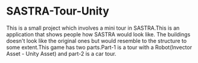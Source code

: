 # SASTRA-Tour-Unity
This is a small project which involves a mini tour in SASTRA.This is an application  that shows people how SASTRA would look like.
The buildings doesn't look like the original ones but would resemble to the structure to some extent.This game has two parts.Part-1 is a tour with a Robot(Invector Asset - Unity Asset) and part-2 is a car tour.
